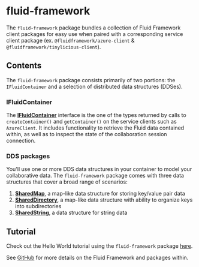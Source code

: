 # fluid-framework

The `fluid-framework` package bundles a collection of Fluid Framework client packages for easy use when paired with a corresponding service client package (ex. `@fluidframework/azure-client` & `@fluidframework/tinylicious-client`).

## Contents

The `fluid-framework` package consists primarily of two portions:  the `IFluidContainer` and a selection of distributed data structures (DDSes).

### IFluidContainer

The **[IFluidContainer][]** interface is the one of the types returned by calls to `createContainer()` and `getContainer()` on the service clients such as `AzureClient`.  It includes functionality to retrieve the Fluid data contained within, as well as to inspect the state of the collaboration session connection.

### DDS packages

You'll use one or more DDS data structures in your container to model your collaborative data.  The `fluid-framework` package comes with three data structures that cover a broad range of scenarios:
1. **[SharedMap][]**, a map-like data structure for storing key/value pair data
2. **[SharedDirectory][]**, a map-like data structure with ability to organize keys into subdirectories
3. **[SharedString][]**, a data structure for string data

## Tutorial

Check out the Hello World tutorial using the `fluid-framework` package [here](https://fluidframework.com/docs/start/tutorial/).

See [GitHub](https://github.com/microsoft/FluidFramework) for more details on the Fluid Framework and packages within.

<!-- Links -->
[IFluidContainer]: https://fluidframework.com/docs/apis/fluid-static/ifluidcontainer/
[SharedMap]: https://fluidframework.com/docs/apis/map/sharedmap/
[SharedDirectory]: https://fluidframework.com/docs/apis/map/shareddirectory/
[SharedString]: https://fluidframework.com/docs/apis/sequence/sharedstring/
